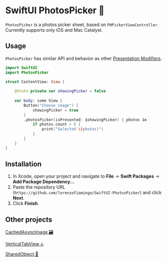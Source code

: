 # SwiftUI PhotosPicker 🌇

`PhotosPicker` is a photos picker sheet, based on `PHPickerViewController`. Currently supports only iOS and Mac Catalyst.

## Usage

`PhotosPicker` has similar API and behavior as other [Presentation Modifiers](https://developer.apple.com/documentation/swiftui/view-presentation).
```swift
import SwiftUI
import PhotosPicker

struct ContentView: View {
    
    @State private var showingPicker = false
    
    var body: some View {
        Button("Choose image") {
            showingPicker = true
        }
        .photosPicker(isPresented: $showingPicker) { photos in
            if photos.count > 0 {
                print("Selected \(photos)")
            }
        }
    }
}
```

## Installation

1. In Xcode, open your project and navigate to **File** → **Swift Packages** → **Add Package Dependency...**
2. Paste the repository URL (`https://github.com/lorenzofiamingo/SwiftUI-PhotosPicker`) and click **Next**.
3. Click **Finish**.


## Other projects

[CachedAsyncImage 🗃️](https://github.com/lorenzofiamingo/SwiftUI-CachedAsyncImage)

[VerticalTabView 🔝](https://github.com/lorenzofiamingo/SwiftUI-VerticalTabView)

[SharedObject 🍱](https://github.com/lorenzofiamingo/SwiftUI-SharedObject)
